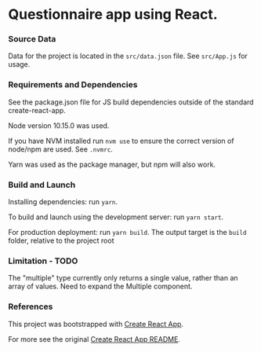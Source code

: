 # Questionnaire app using React.

### Source Data

Data for the project is located in the `src/data.json` file. See `src/App.js`
 for usage.


### Requirements and Dependencies

See the package.json file for JS build dependencies outside of the standard 
create-react-app.

Node version 10.15.0 was used.

If you have NVM installed run `nvm use` to ensure the correct version of 
node/npm are used. See `.nvmrc`.

Yarn was used as the package manager, but npm will also work.


### Build and Launch

Installing dependencies: run `yarn`.

To build and launch using the development server: run `yarn start`.

For production deployment: run `yarn build`. The output target is the `build` 
folder, relative to the project root


### Limitation - TODO

The "multiple" type currently only returns a single value, rather than an 
array of values. Need to expand the Multiple component.


### References

This project was bootstrapped with [Create React App](https://github.com/facebook/create-react-app).

For more see the original [Create React App README](README_CRA.md).

